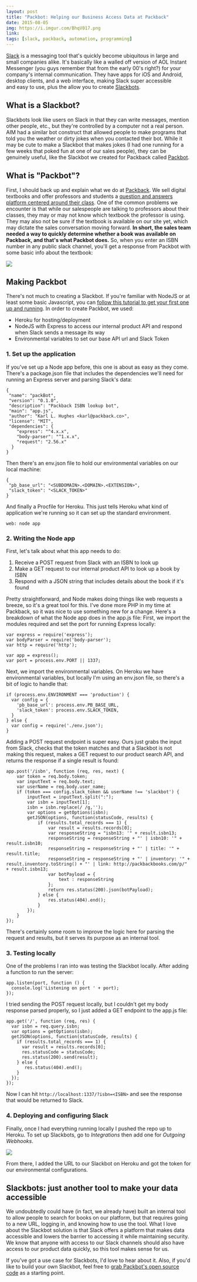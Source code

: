 ```yaml
---
layout: post
title: "Packbot: Helping our Business Access Data at Packback"
date: 2015-08-05
img: https://i.imgur.com/BhqV017.png
link: 
tags: [slack, packback, automation, programming]
---
```

[Slack](https://slack.com/) is a messaging tool that's quickly become ubiquitous in large and small companies alike. It's basically like a walled off version of AOL Instant Messenger (you guys remember that from the early 00's right?) for your company's internal communication. They have apps for iOS and Android, desktop clients, and a web interface, making Slack super accessible and easy to use, plus the allow you to create [Slackbots](https://api.slack.com/bot-users).

## What is a Slackbot?

Slackbots look like users on Slack in that they can write messages, mention other people, etc., but they're controlled by a computer not a real person. AIM had a similar bot construct that allowed people to make programs that told you the weather or dirty jokes when you contacted their bot. While it may be cute to make a Slackbot that makes jokes (I had one running for a few weeks that poked fun at one of our sales people), they can be genuinely useful, like the Slackbot we created for Packback called [Packbot](https://github.com/packbackbooks/packbot).

## What is "Packbot"?

First, I should back up and explain what we do at [Packback](http://packback.co/). We sell digital textbooks and offer professors and students a [question and answers platform centered around their class](https://www.packback.co/questions). One of the common problems we encounter is that while our salespeople are talking to professors about their classes, they may or may not know which textbook the professor is using. They may also not be sure if the textbook is available on our site yet, which may dictate the sales conversation moving forward. **In short, the sales team needed a way to quickly determine whether a book was available on Packback, and that's what Packbot does.** So, when you enter an ISBN number in any public slack channel, you'll get a response from Packbot with some basic info about the textbook:

![](https://i.imgur.com/BhqV017.png)

## Making Packbot

There's not much to creating a Slackbot. If you're familiar with NodeJS or at least some basic Javascript, you can [follow this tutorial to get your first one up and running](http://devdactic.com/first-slackbot/). In order to create Packbot, we used:

*   Heroku for hosting/deployment
*   NodeJS with Express to access our internal product API and respond when Slack sends a message its way
*   Environmental variables to set our base API url and Slack Token

### 1. Set up the application

If you've set up a Node app before, this one is about as easy as they come. There's a package.json file that includes the dependencies we'll need for running an Express server and parsing Slack's data:

```
{
 "name": "packBot",
 "version": "0.1.0",
 "description": "Packback ISBN lookup bot",
 "main": "app.js",
 "author": "Karl L. Hughes <karl@packback.co>",
 "license": "MIT",
 "dependencies": {
    "express": "^4.x.x",
    "body-parser": "^1.x.x",
    "request": "2.56.x"
  }
}
```

Then there's an env.json file to hold our environmental variables on our local machine:

```
{
 "pb_base_url": "<SUBDOMAIN>.<DOMAIN>.<EXTENSION>",
 "slack_token": "<SLACK_TOKEN>"
}
```

And finally a Procfile for Heroku. This just tells Heroku what kind of application we're running so it can set up the standard environment.

`web: node app`

### 2. Writing the Node app

First, let's talk about what this app needs to do:

1.  Receive a POST request from Slack with an ISBN to look up
2.  Make a GET request to our internal product API to look up a book by ISBN
3.  Respond with a JSON string that includes details about the book if it's found

Pretty straightforward, and Node makes doing things like web requests a breeze, so it's a great tool for this. I've done more PHP in my time at Packback, so it was nice to use something new for a change. Here's a breakdown of what the Node app does in the app.js file: First, we import the modules required and set the port for running Express locally:

```
var express = require('express');
var bodyParser = require('body-parser');
var http = require('http');

var app = express();
var port = process.env.PORT || 1337;
```

Next, we import the environmental variables. On Heroku we have environmental variables, but locally I'm using an env.json file, so there's a bit of logic to handle that:

```
if (process.env.ENVIRONMENT === 'production') {
  var config = {
    'pb_base_url': process.env.PB_BASE_URL,
    'slack_token': process.env.SLACK_TOKEN,
  }
} else {
  var config = require('./env.json');
}
```

Adding a POST request endpoint is super easy. Ours just grabs the input from Slack, checks that the token matches and that a Slackbot is not making this request, makes a GET request to our product search API, and returns the response if a single result is found:

```
app.post('/isbn', function (req, res, next) {
    var token = req.body.token;
    var inputText = req.body.text;
    var userName = req.body.user_name;
    if (token === config.slack_token && userName !== 'slackbot') {
        inputText = inputText.split(":");
        var isbn = inputText[1];
        isbn = isbn.replace(/ /g,'');
        var options = getOptions(isbn);
        getJSON(options, function(statusCode, results) {
            if (results.total_records === 1) {
                var result = results.records[0];
                var responseString = "isbn13: '" + result.isbn13;
                responseString = responseString + "' | isbn10: '" + result.isbn10;
                responseString = responseString + "' | title: '" + result.title;
                responseString = responseString + "' | inventory: '" + result.inventory.toString() + "' | link: http://packbackbooks.com/p/" + result.isbn13;
                var botPayload = {
                    text : responseString
                };
                return res.status(200).json(botPayload);
            } else {
                res.status(404).end();
            }
        });
    }
});
```

There's certainly some room to improve the logic here for parsing the request and results, but it serves its purpose as an internal tool.

### 3. Testing locally

One of the problems I ran into was testing the Slackbot locally. After adding a function to run the server:

```
app.listen(port, function () {
  console.log('Listening on port ' + port);
});
```

I tried sending the POST request locally, but I couldn't get my body response parsed properly, so I just added a GET endpoint to the app.js file:

```
app.get('/', function (req, res) {
  var isbn = req.query.isbn;
  var options = getOptions(isbn);
  getJSON(options, function(statusCode, results) {
    if (results.total_records === 1) {
      var result = results.records[0];
      res.statusCode = statusCode;
      res.status(200).send(result);
    } else {
       res.status(404).end();
    }
  });
});
```

Now I can hit `http://localhost:1337/?isbn=<ISBN>` and see the response that would be returned to Slack.

### 4. Deploying and configuring Slack

Finally, once I had everything running locally I pushed the repo up to Heroku. To set up Slackbots, go to _Integrations_ then add one for _Outgoing Webhooks_.

![](https://i.imgur.com/AEovub3l.png)

From there, I added the URL to our Slackbot on Heroku and got the token for our environmental configurations.

## Slackbots: just another tool to make your data accessible

We undoubtedly could have (in fact, we already have) built an internal tool to allow people to search for books on our platform, but that requires going to a new URL, logging in, and knowing how to use the tool. What I love about the Slackbot solution is that Slack offers a platform that makes data accessible and lowers the barrier to accessing it while maintaining security. We know that anyone with access to our Slack channels should also have access to our product data quickly, so this tool makes sense for us.

If you've got a use case for Slackbots, I'd love to hear about it. Also, if you'd like to build your own Slackbot, feel free to [grab Packbot's open source code](https://github.com/packbackbooks/packbot) as a starting point.
